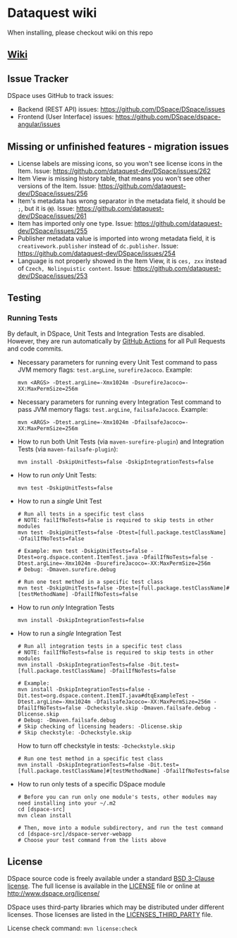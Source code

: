 
# Dataquest wiki
When installing, please checkout wiki on this repo

## [Wiki](https://github.com/dataquest-dev/DSpace/wiki)


## Issue Tracker

DSpace uses GitHub to track issues:
* Backend (REST API) issues: https://github.com/DSpace/DSpace/issues
* Frontend (User Interface) issues: https://github.com/DSpace/dspace-angular/issues


## Missing or unfinished features - migration issues
- License labels are missing icons, so you won't see license icons in the Item. Issue: https://github.com/dataquest-dev/DSpace/issues/262
- Item View is missing history table, that means you won't see other versions of the Item. Issue: https://github.com/dataquest-dev/DSpace/issues/256
- Item's metadata has wrong separator in the metadata field, it should be `;`, but it is `@@`. Issue: https://github.com/dataquest-dev/DSpace/issues/261
- Item has imported only one type. Issue: https://github.com/dataquest-dev/DSpace/issues/255
- Publisher metadata value is imported into wrong metadata field, it is `creativework.publisher` instead of `dc.publisher`. Issue: https://github.com/dataquest-dev/DSpace/issues/254
- Language is not properly showed in the Item View, it is `ces, zxx` instead of `Czech, Nolinguistic content`. Issue: https://github.com/dataquest-dev/DSpace/issues/253


## Testing

### Running Tests

By default, in DSpace, Unit Tests and Integration Tests are disabled. However, they are
run automatically by [GitHub Actions](https://github.com/DSpace/DSpace/actions?query=workflow%3ABuild) for all Pull Requests and code commits.

* Necessary parameters for running every Unit Test command to pass JVM memory flags: `test.argLine`, `surefireJacoco`. Example:
  ```
  mvn <ARGS> -Dtest.argLine=-Xmx1024m -DsurefireJacoco=-XX:MaxPermSize=256m
  ```
* Necessary parameters for running every Integration Test command to pass JVM memory flags: `test.argLine`, `failsafeJacoco`. Example:
  ```
  mvn <ARGS> -Dtest.argLine=-Xmx1024m -DfailsafeJacoco=-XX:MaxPermSize=256m
  ```
* How to run both Unit Tests (via `maven-surefire-plugin`) and Integration Tests (via `maven-failsafe-plugin`):
  ```
  mvn install -DskipUnitTests=false -DskipIntegrationTests=false
  ```
* How to run _only_ Unit Tests:
  ```
  mvn test -DskipUnitTests=false
  ```
* How to run a *single* Unit Test
  ```
  # Run all tests in a specific test class
  # NOTE: failIfNoTests=false is required to skip tests in other modules
  mvn test -DskipUnitTests=false -Dtest=[full.package.testClassName] -DfailIfNoTests=false
  
  # Example: mvn test -DskipUnitTests=false -Dtest=org.dspace.content.ItemTest.java -DfailIfNoTests=false -Dtest.argLine=-Xmx1024m -DsurefireJacoco=-XX:MaxPermSize=256m
  # Debug: -Dmaven.surefire.debug

  # Run one test method in a specific test class
  mvn test -DskipUnitTests=false -Dtest=[full.package.testClassName]#[testMethodName] -DfailIfNoTests=false
  ```
* How to run _only_ Integration Tests
  ```
  mvn install -DskipIntegrationTests=false
  ```
* How to run a *single* Integration Test
  ```
  # Run all integration tests in a specific test class
  # NOTE: failIfNoTests=false is required to skip tests in other modules
  mvn install -DskipIntegrationTests=false -Dit.test=[full.package.testClassName] -DfailIfNoTests=false
  
  # Example:
  mvn install -DskipIntegrationTests=false -Dit.test=org.dspace.content.ItemIT.java#dtqExampleTest -Dtest.argLine=-Xmx1024m -DfailsafeJacoco=-XX:MaxPermSize=256m -DfailIfNoTests=false -Dcheckstyle.skip -Dmaven.failsafe.debug -Dlicense.skip
  # Debug: -Dmaven.failsafe.debug
  # Skip checking of licensing headers: -Dlicense.skip
  # Skip checkstyle: -Dcheckstyle.skip

  ```
  How to turn off checkstyle in tests: `-Dcheckstyle.skip`
  ```
  # Run one test method in a specific test class
  mvn install -DskipIntegrationTests=false -Dit.test=[full.package.testClassName]#[testMethodName] -DfailIfNoTests=false
  ```
* How to run only tests of a specific DSpace module
  ```
  # Before you can run only one module's tests, other modules may need installing into your ~/.m2
  cd [dspace-src]
  mvn clean install

  # Then, move into a module subdirectory, and run the test command
  cd [dspace-src]/dspace-server-webapp
  # Choose your test command from the lists above
  ```

## License

DSpace source code is freely available under a standard [BSD 3-Clause license](https://opensource.org/licenses/BSD-3-Clause).
The full license is available in the [LICENSE](LICENSE) file or online at http://www.dspace.org/license/

DSpace uses third-party libraries which may be distributed under different licenses. Those licenses are listed
in the [LICENSES_THIRD_PARTY](LICENSES_THIRD_PARTY) file.

License check command: `mvn license:check`

